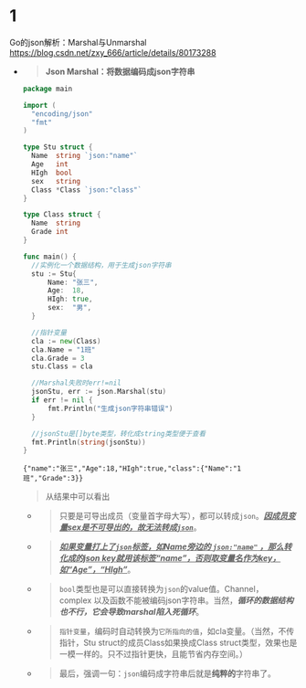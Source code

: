 
# 1

Go的json解析：Marshal与Unmarshal https://blog.csdn.net/zxy_666/article/details/80173288
- > **Json Marshal：将数据编码成json字符串**
  ```go
  package main

  import (
  	"encoding/json"
  	"fmt"
  )

  type Stu struct {
  	Name  string `json:"name"`
  	Age   int
  	HIgh  bool
  	sex   string
  	Class *Class `json:"class"`
  }

  type Class struct {
  	Name  string
  	Grade int
  }

  func main() {
  	//实例化一个数据结构，用于生成json字符串
  	stu := Stu{
  		Name: "张三",
  		Age:  18,
  		HIgh: true,
  		sex:  "男",
  	}

  	//指针变量
  	cla := new(Class)
  	cla.Name = "1班"
  	cla.Grade = 3
  	stu.Class = cla

  	//Marshal失败时err!=nil
  	jsonStu, err := json.Marshal(stu)
  	if err != nil {
  		fmt.Println("生成json字符串错误")
  	}

  	//jsonStu是[]byte类型，转化成string类型便于查看
  	fmt.Println(string(jsonStu))
  }
  ```
  ```console
  {"name":"张三","Age":18,"HIgh":true,"class":{"Name":"1班","Grade":3}}
  ```
  > 从结果中可以看出
  * > 只要是可导出成员（变量首字母大写），都可以转成`json`。***<ins>因成员变量sex是不可导出的，故无法转成`json`</ins>***。
  * > ***<ins>如果变量打上了`json`标签，如Name旁边的 `json:"name"` ，那么转化成的json key就用该标签“name”，否则取变量名作为key，如“Age”，“HIgh”</ins>***。
  * > `bool`类型也是可以直接转换为`json`的value值。Channel， complex 以及函数不能被编码json字符串。当然，***循环的数据结构也不行，它会导致marshal陷入死循环***。
  * > `指针变量`，编码时自动转换为`它所指向的值`，如cla变量。（当然，不传指针，Stu struct的成员Class如果换成Class struct类型，效果也是一模一样的。只不过指针更快，且能节省内存空间。）
  * > 最后，强调一句：`json`编码成字符串后就是**纯粹的**字符串了。 
